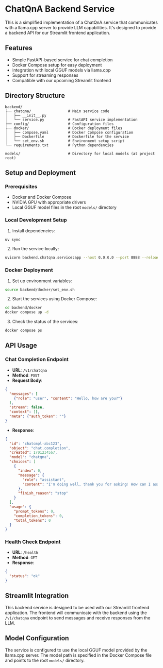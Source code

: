 # ChatQnA Backend Service

This is a simplified implementation of a ChatQnA service that communicates with a llama.cpp server to provide LLM capabilities. It's designed to provide a backend API for our Streamlit frontend application.

## Features

- Simple FastAPI-based service for chat completion
- Docker Compose setup for easy deployment
- Integration with local GGUF models via llama.cpp
- Support for streaming responses
- Compatible with our upcoming Streamlit frontend

## Directory Structure

```
backend/
├── chatqna/                 # Main service code
│   ├── __init__.py
│   └── service.py           # FastAPI service implementation
├── config/                  # Configuration files 
├── docker/                  # Docker deployment files
│   ├── compose.yaml         # Docker Compose configuration
│   ├── Dockerfile           # Dockerfile for the service
│   └── set_env.sh           # Environment setup script
└── requirements.txt         # Python dependencies

models/                      # Directory for local models (at project root)
```

## Setup and Deployment

### Prerequisites

- Docker and Docker Compose
- NVIDIA GPU with appropriate drivers
- Local GGUF model files in the root `models/` directory

### Local Development Setup

1. Install dependencies:
```bash
uv sync
```

2. Run the service locally:
```bash
uvicorn backend.chatqna.service:app --host 0.0.0.0 --port 8888 --reload
```

### Docker Deployment

1. Set up environment variables:
```bash
source backend/docker/set_env.sh
```

2. Start the services using Docker Compose:
```bash
cd backend/docker
docker compose up -d
```

3. Check the status of the services:
```bash
docker compose ps
```

## API Usage

### Chat Completion Endpoint

- **URL**: `/v1/chatqna`
- **Method**: `POST`
- **Request Body**:
```json
{
  "messages": [
    {"role": "user", "content": "Hello, how are you?"}
  ],
  "stream": false,
  "context": [],
  "meta": {"auth_token": ""}
}
```

- **Response**:
```json
{
  "id": "chatcmpl-abc123",
  "object": "chat.completion",
  "created": 1701234567,
  "model": "chatqna",
  "choices": [
    {
      "index": 0,
      "message": {
        "role": "assistant",
        "content": "I'm doing well, thank you for asking! How can I assist you today?"
      },
      "finish_reason": "stop"
    }
  ],
  "usage": {
    "prompt_tokens": 0,
    "completion_tokens": 0,
    "total_tokens": 0
  }
}
```

### Health Check Endpoint

- **URL**: `/health`
- **Method**: `GET`
- **Response**:
```json
{
  "status": "ok"
}
```

## Streamlit Integration

This backend service is designed to be used with our Streamlit frontend application. The frontend will communicate with the backend using the `/v1/chatqna` endpoint to send messages and receive responses from the LLM.

## Model Configuration

The service is configured to use the local GGUF model provided by the llama.cpp server. The model path is specified in the Docker Compose file and points to the root `models/` directory. 